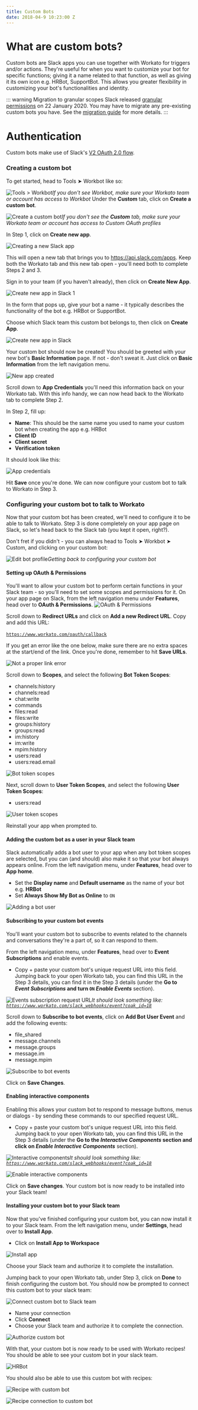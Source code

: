 ```yaml
---
title: Custom Bots
date: 2018-04-9 10:23:00 Z
---
```


# What are custom bots?
Custom bots are Slack apps you can use together with Workato for triggers and/or actions. They're useful for when you want to customize your bot for specific functions; giving it a name related to that function, as well as giving it its own icon e.g. HRBot, SupportBot. This allows you greater flexibility in customizing your bot's functionalities and identity.

::: warning Migration to granular scopes
Slack released [granular permissions](https://api.slack.com/docs/token-types#granular_bot) on 22 January 2020. You may have to migrate any pre-existing custom bots you have. See the [migration guide](/workbot/workbot-granular-permissions.md) for more details.
:::

# Authentication
Custom bots make use of Slack's [V2 OAuth 2.0 flow](https://api.slack.com/authentication/oauth-v2).

### Creating a custom bot
To get started, head to Tools ➤ Workbot like so:

![Tools > Workbot](~@img/workbot/workbot-slash-commands/tools-workbot.png)*If you don't see Workbot, make sure your Workato team or account has access to Workbot*
Under the **Custom** tab, click on **Create a custom bot**.

![Create a custom bot](~@img/workbot/workbot-slash-commands/create-custom-bot.png)*If you don't see the **Custom** tab, make sure your Workato team or account has access to Custom OAuth profiles*

In Step 1, click on **Create new app**.

![Creating a new Slack app](~@img/workbot/workbot-slash-commands/custom-oauth-step-1.png)

This will open a new tab that brings you to https://api.slack.com/apps. Keep both the Workato tab and this new tab open - you'll need both to complete Steps 2 and 3.

Sign in to your team (if you haven't already), then click on **Create New App**.

![Create new app in Slack 1](~@img/workbot/workbot-slash-commands/create-new-app-in-slack-1.png)

In the form that pops up, give your bot a name - it typically describes the functionality of the bot e.g. HRBot or SupportBot.

Choose which Slack team this custom bot belongs to, then click on **Create App**.

![Create new app in Slack](~@img/workbot/workbot-slash-commands/create-new-app-in-slack-2.png)

Your custom bot should now be created! You should be greeted with your new bot's **Basic Information** page. If not - don't sweat it. Just click on **Basic Information** from the left navigation menu.

![New app created](~@img/workbot/workbot-slash-commands/new-app-created.png)

Scroll down to **App Credentials** you'll need this information back on your Workato tab. With this info handy, we can now head back to the Workato tab to complete Step 2.

In Step 2, fill up:
- **Name**: This should be the same name you used to name your custom bot when creating the app e.g. HRBot
- **Client ID**
- **Client secret**
- **Verification token**

It should look like this:

![App credentials](~@img/workbot/workbot-slash-commands/app-credentials-workato.png)

Hit **Save** once you're done. We can now configure your custom bot to talk to Workato in Step 3.

### Configuring your custom bot to talk to Workato
Now that your custom bot has been created, we'll need to configure it to be able to talk to Workato. Step 3 is done completely on your app page on Slack, so let's head back to the Slack tab (you kept it open, right?).

Don't fret if you didn't - you can always head to Tools ➤ Workbot ➤ Custom, and clicking on your custom bot:

![Edit bot profile](~@img/workbot/workbot-slash-commands/edit-bot-profile.png)*Getting back to configuring your custom bot*

#### Setting up OAuth & Permissions
You'll want to allow your custom bot to perform certain functions in your Slack team - so you'll need to set some scopes and permissions for it. On your app page on Slack, from the left navigation menu under **Features**, head over to **OAuth & Permissions**.
![OAuth & Permissions](~@img/workbot/workbot-slash-commands/oauth-permissions.png)

Scroll down to **Redirect URLs** and click on **Add a new Redirect URL**. Copy and add this URL:<br><br> <code>https://www.workato.com/oauth/callback</code><br>

If you get an error like the one below, make sure there are no extra spaces at the start/end of the link. Once you're done, remember to hit **Save URLs**.

![Not a proper link error](~@img/workbot/workbot-slash-commands/not-a-proper-link.png)

Scroll down to **Scopes**, and select the following **Bot Token Scopes**:
- channels:history
- channels:read
- chat:write
- commands
- files:read
- files:write
- groups:history
- groups:read
- im:history
- im:write
- mpim:history
- users:read
- users:read.email

![Bot token scopes](~@img/workbot/workbot-slash-commands/bot-token-scopes.png)

Next, scroll down to **User Token Scopes**, and select the following **User Token Scopes**:
- users:read

![User token scopes](~@img/workbot/workbot-slash-commands/user-token-scopes.png)

Reinstall your app when prompted to.

#### Adding the custom bot as a user in your Slack team
Slack automatically adds a bot user to your app when any bot token scopes are selected, but you can (and should) also make it so that your bot always appears online. From the left navigation menu, under **Features**, head over to **App home**.

- Set the **Display name** and **Default username** as the name of your bot e.g. **HRBot**
- Set **Always Show My Bot as Online** to `ON`

![Adding a bot user](~@img/workbot/workbot-slash-commands/adding-a-bot-user.png)

#### Subscribing to your custom bot events
You'll want your custom bot to subscribe to events related to the channels and conversations they're a part of, so it can respond to them.

From the left navigation menu, under **Features**, head over to **Event Subscriptions** and enable events.

- Copy + paste your custom bot's unique request URL into this field. Jumping back to your open Workato tab, you can find this URL in the Step 3 details, you can find it in the Step 3 details (under the **Go to *Event Subscriptions* and turn <code>ON</code> *Enable Events*** section).

![Events subscription request URL](~@img/workbot/workbot-slash-commands/event-subscriptions-request-url.png)*It should look something like: <code>https://www.workato.com/slack_webhooks/event?coak_id=18</code>*

Scroll down to **Subscribe to bot events**, click on **Add Bot User Event** and add the following events:

- file_shared
- message.channels
- message.groups
- message.im
- message.mpim

![Subscribe to bot events](~@img/workbot/workbot-slash-commands/subscribe-to-bot-events.png)

Click on **Save Changes**.

#### Enabling interactive components
Enabling this allows your custom bot to respond to message buttons, menus or dialogs - by sending these commands to our specified request URL.

- Copy + paste your custom bot's unique request URL into this field. Jumping back to your open Workato tab, you can find this URL in the Step 3 details (under the **Go to the *Interactive Components* section and click on *Enable Interactive Components*** section).

![Interactive components](~@img/workbot/workbot-slash-commands/interactive-components.png)*It should look something like: <code>https://www.workato.com/slack_webhooks/event?coak_id=18</code>*

![Enable interactive components](~@img/workbot/workbot-slash-commands/enable-interactive-components.png)

Click on **Save changes**. Your custom bot is now ready to be installed into your Slack team!

#### Installing your custom bot to your Slack team
Now that you've finished configuring your custom bot, you can now install it to your Slack team. From the left navigation menu, under **Settings**, head over to **Install App**.
- Click on **Install App to Workspace**

![Install app](~@img/workbot/workbot-slash-commands/install-app.png)

Choose your Slack team and authorize it to complete the installation.

Jumping back to your open Workato tab, under Step 3, click on **Done** to finish configuring the custom bot. You should now be prompted to connect this custom bot to your slack team:

![Connect custom bot to Slack team](~@img/workbot/workbot-slash-commands/connect-custom-bot-to-slack-team.png)

- Name your connection
- Click **Connect**
- Choose your Slack team and authorize it to complete the connection.

![Authorize custom bot](~@img/workbot/workbot-slash-commands/authorize-custom-bot.png)

With that, your custom bot is now ready to be used with Workato recipes! You should be able to see your custom bot in your slack team.

![HRBot](~@img/workbot/workbot-slash-commands/hr-bot.png)

You should also be able to use this custom bot with recipes:

![Recipe with custom bot](~@img/workbot/workbot-slash-commands/recipe-with-custom-bot.png)

![Recipe connection to custom bot](~@img/workbot/workbot-slash-commands/recipe-connection-to-custom-bot.png)
